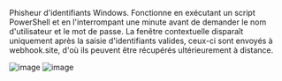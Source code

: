 Phisheur d'identifiants Windows. Fonctionne en exécutant un script PowerShell et en l'interrompant une minute avant de demander le nom d'utilisateur et le mot de passe. La fenêtre contextuelle disparaît uniquement après la saisie d'identifiants valides, ceux-ci sont envoyés à webhook.site, d'où ils peuvent être récupérés ultérieurement à distance.


![image](https://github.com/user-attachments/assets/67561af3-39d0-4009-ba7e-708bd093e9fa)
![image](https://github.com/user-attachments/assets/61fc23d6-caad-49da-a1b6-304f0f7a0a0a)
